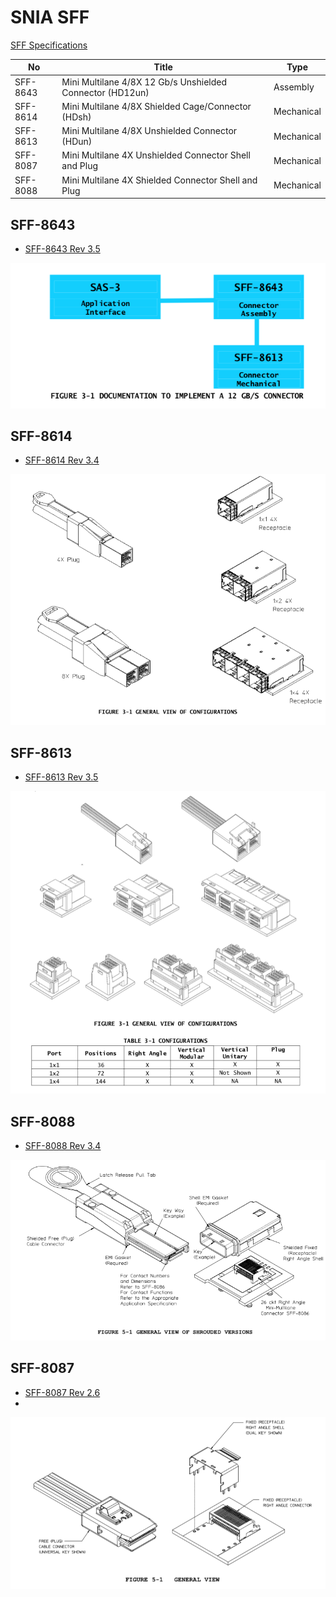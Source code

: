 # SNIA SFF

[SFF Specifications](https://www.snia.org/technology-communities/sff/specifications)

| No       | Title                                                    | Type       |
|----------|----------------------------------------------------------|------------|
| SFF-8643 | Mini Multilane 4/8X 12 Gb/s Unshielded Connector (HD12un)| Assembly   |
| SFF-8614 | Mini Multilane 4/8X Shielded Cage/Connector (HDsh)       | Mechanical |
| SFF-8613 | Mini Multilane 4/8X Unshielded Connector (HDun)          | Mechanical |
| SFF-8087 | Mini Multilane 4X Unshielded Connector Shell and Plug    | Mechanical |
| SFF-8088 | Mini Multilane 4X Shielded Connector Shell and Plug      | Mechanical |


## SFF-8643

* [SFF-8643 Rev 3.5](https://members.snia.org/document/dl/25951)

![](images/sff-8643.png)

## SFF-8614

* [SFF-8614 Rev 3.4](https://members.snia.org/document/dl/25939)

![](images/sff-8614.png)


## SFF-8613

* [SFF-8613 Rev 3.5](https://members.snia.org/document/dl/25938)

![](images/sff-8613.png)


## SFF-8088

* [SFF-8088 Rev 3.4](https://members.snia.org/document/dl/25824)

![](images/sff-8088.png)


## SFF-8087

* [SFF-8087 Rev 2.6](https://members.snia.org/document/dl/25823)
*

![](images/sff-8087.png)


